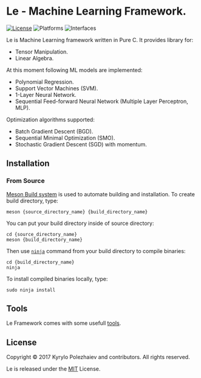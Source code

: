 # Le - Machine Learning Framework.

[![License](https://img.shields.io/badge/license-MIT-blue.svg)](LICENSE)
![Platforms](https://img.shields.io/badge/platform-macos%20%7C%20linux-lightgrey.svg)
![Interfaces](https://img.shields.io/badge/interface-c%20%7C%20c%2B%2B%20%7C%20rust%20%7C%20python-blue.svg)

Le is Machine Learning framework written in Pure C. It provides library for:
* Tensor Manipulation.
* Linear Algebra.

At this moment following ML models are implemented:
* Polynomial Regression.
* Support Vector Machines (SVM).
* 1-Layer Neural Network.
* Sequential Feed-forward Neural Network (Multiple Layer Perceptron, MLP).

Optimization algorithms supported:
* Batch Gradient Descent (BGD).
* Sequential Minimal Optimization (SMO).
* Stochastic Gradient Descent (SGD) with momentum.

## Installation

### From Source

[Meson Build system](https://mesonbuild.com) is used to automate building and installation. To create build directory, type:

    meson {source_directory_name} {build_directory_name}

You can put your build directory inside of source directory:

    cd {source_directory_name}
    meson {build_directory_name}

Then use [`ninja`](https://ninja-build.org) command from your build directory to compile binaries:

    cd {build_directory_name}
    ninja

To install compiled binaries locally, type:

    sudo ninja install
    
## Tools

Le Framework comes with some usefull [tools](/tools).

## License

Copyright &copy; 2017 Kyrylo Polezhaiev and contributors. All rights reserved.

Le is released under the [MIT](LICENSE) License.
